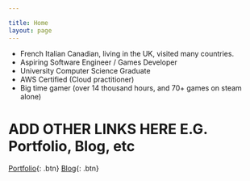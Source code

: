 ```yaml
---

title: Home
layout: page
---
```


* French Italian Canadian, living in the UK, visited many countries.
* Aspiring Software Engineer / Games Developer
* University Computer Science Graduate
* AWS Certified (Cloud practitioner)
* Big time gamer (over 14 thousand hours, and 70+ games on steam alone)



# ADD OTHER LINKS HERE E.G. Portfolio, Blog, etc

[Portfolio](portfolio/){: .btn}
[Blog](blog/){: .btn}